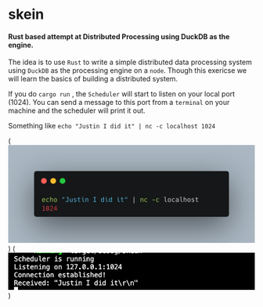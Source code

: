 # skein
#### Rust based attempt at Distributed Processing using DuckDB as the engine.

The idea is to use `Rust` to write a simple distributed data processing system using
`DuckDB` as the processing engine on a `node`. Though this exericse we will learn 
the basics of building a distributed system.

If you do `cargo run` , the `Scheduler` will start to listen on your local port (1024).
You can send a message to this port from a `terminal` on your machine and the
scheduler will print it out.

Something like `echo "Justin I did it" | nc -c localhost 1024`

(![alt text](https://github.com/danielbeach/skein/blob/main/imgs/echo.png?raw=true)
)
(![alt text](https://github.com/danielbeach/skein/blob/main/imgs/node.webp?raw=true)
)


